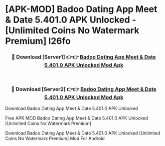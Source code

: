 # [APK-MOD] Badoo Dating App  Meet & Date 5.401.0 APK Unlocked - [Unlimited Coins No Watermark Premium] l26fo



<div align="center">
<h3>🔴 Download [Server1] 👉👉 <a href="https://momento.my/?title=Badoo_Dating_App__Meet_&_Date_5.401.0_APK_Unlocked">Badoo Dating App  Meet & Date 5.401.0 APK Unlocked Mod Apk</a></h3><br>

<h3>🔴 Download [Server2] 👉👉 <a href="https://momento.my/?title=Badoo_Dating_App__Meet_&_Date_5.401.0_APK_Unlocked">Badoo Dating App  Meet & Date 5.401.0 APK Unlocked Mod Apk</a></h3>
</div>



Download Badoo Dating App  Meet & Date 5.401.0 APK Unlocked 

Free APK MOD Badoo Dating App  Meet & Date 5.401.0 APK Unlocked [Unlimited Coins No Watermark Premium]

Download Badoo Dating App  Meet & Date 5.401.0 APK Unlocked [Unlimited Coins No Watermark Premium] Mod For Android
